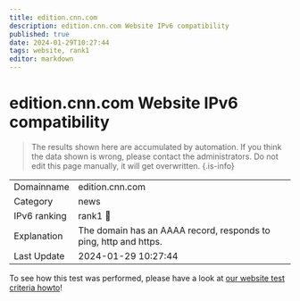 ```yaml
---
title: edition.cnn.com
description: edition.cnn.com Website IPv6 compatibility
published: true
date: 2024-01-29T10:27:44
tags: website, rank1
editor: markdown
---
```


# edition.cnn.com Website IPv6 compatibility

> The results shown here are accumulated by automation. If you think the data shown is wrong, please contact the administrators. 
> Do not edit this page manually, it will get overwritten.
{.is-info}


|   |   |
| - | - |
| Domainname | edition.cnn.com
| Category | news |
| IPv6 ranking | rank1 :1st_place_medal: |
| Explanation | The domain has an AAAA record, responds to ping, http and https. |
| Last Update | 2024-01-29 10:27:44 |

To see how this test was performed, please have a look at [our website test criteria howto](/howto/testcriteria/website)!

